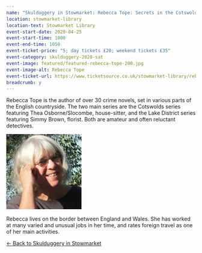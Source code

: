 ```yaml
---
name: "Skulduggery in Stowmarket: Rebecca Tope: Secrets in the Cotswolds"
location: stowmarket-library
location-text: Stowmarket Library
event-start-date: 2020-04-25
event-start-time: 1000
event-end-time: 1050
event-ticket-price: "5; day tickets £20; weekend tickets £35"
event-category: skulduggery-2020-sat
event-image: featured/featured-rebecca-tope-200.jpg
event-image-alt: Rebecca Tope
event-ticket-url: https://www.ticketsource.co.uk/stowmarket-library/rebecca-tope-secrets-in-the-cotswolds/e-exdlya
breadcrumb: y
---
```


Rebecca Tope is the author of over 30 crime novels, set in various parts of the English countryside. The two main series are the Cotswolds series featuring Thea Osborne/Slocombe, house-sitter, and the Lake District series featuring Simmy Brown, florist. Both are amateur and often reluctant detectives.

<img src="/images/featured/featured-rebecca-tope-200.jpg" alt="Rebecca Tope" class="custom-br-50 mw-40 {% include /c/img-float-right.html %}" />

Rebecca lives on the border between England and Wales. She has worked at many varied and unusual jobs in her time, and rates foreign travel as one of her main activities.

[&larr; Back to Skulduggery in Stowmarket](/skulduggery/)
